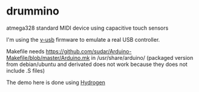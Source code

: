 drummino
========

atmega328 standard MIDI device using capacitive touch sensors

I'm using the [v-usb](https://github.com/obdev/v-usb) firmware to emulate
a real USB controller. 

Makefile needs https://github.com/sudar/Arduino-Makefile/blob/master/Arduino.mk
in /usr/share/arduino/ (packaged version from debian/ubuntu and derivated does not work because they
does not include .S files)

The demo here is done using [Hydrogen](http://www.hydrogen-music.org/hcms/)



